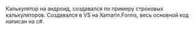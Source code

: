 Калькулятор на андроид, создавался по примеру строковых калькуляторов.
Создавался в VS на Xamarin.Forms, весь основной код написан на с#.
